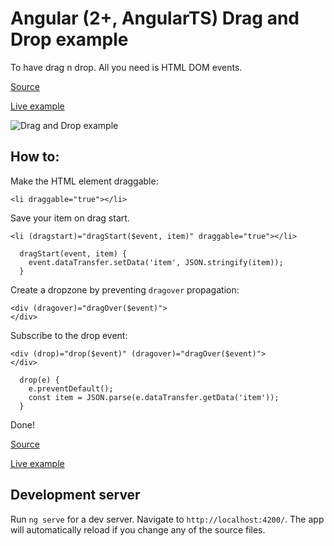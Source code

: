 # Angular (2+, AngularTS) Drag and Drop example

To have drag n drop. All you need is HTML DOM events.

[Source](https://github.com/golfadas/dragndrop/blob/images/src/app/app.component.ts)

[Live example](https://golfadas.github.io/dragndrop/)

![Drag and Drop example](/../images/images/dragndrop.gif?raw=true)

## How to:

Make the HTML element draggable:

```
<li draggable="true"></li>
```

Save your item on drag start.

```
<li (dragstart)="dragStart($event, item)" draggable="true"></li>
```

```
  dragStart(event, item) {
    event.dataTransfer.setData('item', JSON.stringify(item));
  }
```

Create a dropzone by preventing `dragover` propagation:

```
<div (dragover)="dragOver($event)">
</div>
```

Subscribe to the drop event:

```
<div (drop)="drop($event)" (dragover)="dragOver($event)">
</div>
```

```
  drop(e) {
    e.preventDefault();
    const item = JSON.parse(e.dataTransfer.getData('item'));
  }
```

Done!

[Source](https://github.com/golfadas/dragndrop/blob/images/src/app/app.component.ts)

[Live example](https://golfadas.github.io/dragndrop/)

## Development server

Run `ng serve` for a dev server. Navigate to `http://localhost:4200/`. The app will automatically reload if you change any of the source files.
